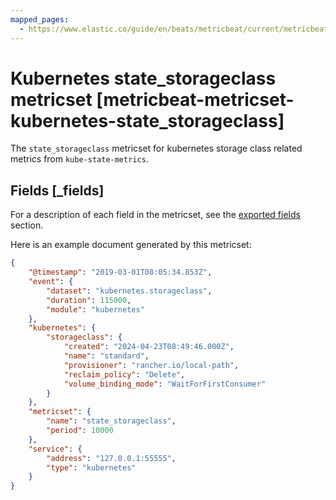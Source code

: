 ```yaml
---
mapped_pages:
  - https://www.elastic.co/guide/en/beats/metricbeat/current/metricbeat-metricset-kubernetes-state_storageclass.html
---
```


<!-- This file is generated! See scripts/docs_collector.py -->

# Kubernetes state_storageclass metricset [metricbeat-metricset-kubernetes-state_storageclass]

The `state_storageclass` metricset for kubernetes storage class related metrics from `kube-state-metrics`.

## Fields [_fields]

For a description of each field in the metricset, see the [exported fields](/reference/metricbeat/exported-fields-kubernetes.md) section.

Here is an example document generated by this metricset:

```json
{
    "@timestamp": "2019-03-01T08:05:34.853Z",
    "event": {
        "dataset": "kubernetes.storageclass",
        "duration": 115000,
        "module": "kubernetes"
    },
    "kubernetes": {
        "storageclass": {
            "created": "2024-04-23T08:49:46.000Z",
            "name": "standard",
            "provisioner": "rancher.io/local-path",
            "reclaim_policy": "Delete",
            "volume_binding_mode": "WaitForFirstConsumer"
        }
    },
    "metricset": {
        "name": "state_storageclass",
        "period": 10000
    },
    "service": {
        "address": "127.0.0.1:55555",
        "type": "kubernetes"
    }
}
```
